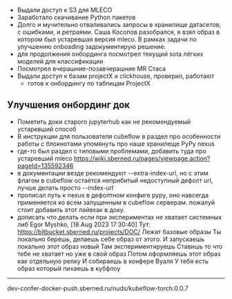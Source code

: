 - Выдали доступ к S3 для MLECO
- Заработало скачивание Python пакетов
- Долго и мучительно отваливались запросы в хранилище датасетов, с ошибками,
  и ретраями. Саша Косопов разобрался, я взял образ в котором был устаревшая
  версия mleco. В рамках задачи по улучшению onboading задокументирую решение.
- для продолжения онбординга посмотрел текущий sota лёгких моделей для
  классификации
- Посмотрел вчерашние-позавчерашние MR Стаса
- Выдали доступ к базам projectX и clickhouse, проверил, работают
  - готов к онбордингу по таблицам ProjectX

Улучшения онбординг док
-----------------------
- Пометить доки старого jupyterhub как не рекомендуемый устаревший способ
- В инструкции для пользователя cubeflow в раздел про особенности работы с
  блокнотами упомянуть про наше хранилеще PyPy nexus
- где-то был раздел с типовыми проблемами, добавить туда про устаревший mleco
  https://wiki.sberned.ru/pages/viewpage.action?pageId=135592346
- в документации везде рекомендуют --extra-index-url, но с этим флагом в
  cubeflow остаётся неприбитый недоступный дефолт url, лучше делать просто
  --index-url
- прописал путь к nexus в дефолтном конфиге pypy, оно навсегда применяется ко
  всем запущенным в cubeflow серверам.
  пожалуй стоит добавить этот лайвхак в доку.
- дописать что делать если при экспериментах не хватает системных либ
  Egor Myshko, [18 Aug 2023 17:30:40]
  Тут: https://bitbucket.sberned.ru/projects/DOC/
  Лежат базовые образы
  Ты локально берешь, делаешь себе образ от этого. И запускаешь локально этот образ новый
  Там экспериментируешь
  Ставишь то что тебе не хватает но уже в свой образ
  Потом оформляешь этот образ как отдельную репку
  И собираешь в конфере
  Вуаля
  У тебя есть образ который пихаешь в кубфлоу

---
dev-confer-docker-push.sberned.ru/nuds/kubeflow-torch:0.0.7
